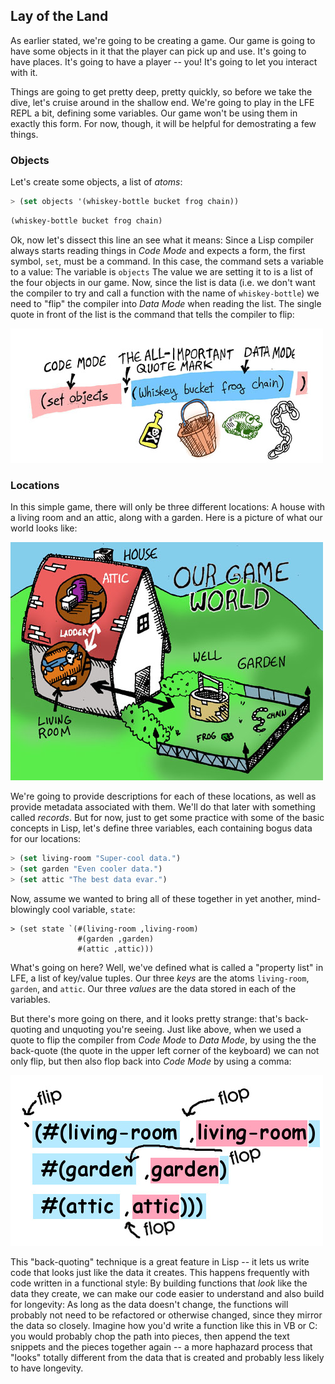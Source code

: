 ## Lay of the Land

As earlier stated, we're going to be creating a game. Our game is going to have some objects in it that the player can pick up and use. It's going to have places. It's going to have a player -- you! It's going to let you interact with it.

Things are going to get pretty deep, pretty quickly, so before we take the dive, let's cruise around in the shallow end. We're going to play in the LFE REPL a bit, defining some variables. Our game won't be using them in exactly this form. For now, though, it will be helpful for demostrating a few things.

### Objects

Let's create some objects, a list of *atoms*:

```lisp
> (set objects '(whiskey-bottle bucket frog chain))
```
```lisp
(whiskey-bottle bucket frog chain)
```

Ok, now let's dissect this line an see what it means: Since a Lisp compiler always starts reading things in *Code Mode* and expects a form, the first symbol, ``set``, must be a command. In this case, the command sets a variable to a value: The variable is ``objects`` The value we are setting it to is a list of the four objects in our game. Now, since the list is data (i.e. we don't want the compiler to try and call a function with the name of ``whiskey-bottle``) we need to "flip" the compiler into *Data Mode* when reading the list. The single quote in front of the list is the command that tells the compiler to flip:

![](../images/objects.jpg)


### Locations

In this simple game, there will only be three different locations: A house with a living room and an attic, along with a garden. Here is a picture of what our world looks like:

![](../images/world.jpg)

We're going to provide descriptions for each of these locations, as well as provide metadata associated with them. We'll do that later with something called *records*. But for now, just to get some practice with some of the basic concepts in Lisp, let's define three variables, each containing bogus data for our locations:

```lisp
> (set living-room "Super-cool data.")
> (set garden "Even cooler data.")
> (set attic "The best data evar.")
```

Now, assume we wanted to bring all of these together in yet another, mind-blowingly cool variable, ``state``:

```liap
> (set state `(#(living-room ,living-room)
               #(garden ,garden)
               #(attic ,attic)))
```

What's going on here? Well, we've defined what is called a "property list" in LFE, a list of key/value tuples. Our three *keys* are the atoms ``living-room``, ``garden``, and ``attic``. Our three *values* are the data stored in each of the variables.

But there's more going on there, and it looks pretty strange: that's back-quoting and unquoting you're seeing. Just like above, when we used a quote to flip the compiler from *Code Mode* to *Data Mode*, by using the the back-quote (the quote in the upper left corner of the keyboard) we can not only flip, but then also flop back into *Code Mode* by using a comma:

![](../images/backquote.jpg)

This "back-quoting" technique is a great feature in Lisp -- it lets us write code that looks just like the data it creates. This happens frequently with code written in a functional style: By building functions that *look* like the data they create, we can make our code easier to understand and also build for longevity: As long as the data doesn't change, the functions will probably not need to be refactored or otherwise changed, since they mirror the data so closely. Imagine how you'd write a function like this in VB or C: you would probably chop the path into pieces, then append the text snippets and the pieces together again -- a more haphazard process that "looks" totally different from the data that is created and probably less likely to have longevity.
